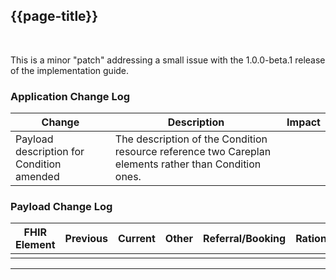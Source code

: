 ## {{page-title}}
<br>

<div class="bars-blg-expander">
<div class="bars-blg-expander-entry" id="v1.0.0-beta.2">

This is a minor "patch" addressing a small issue with the 1.0.0-beta.1 release of the implementation guide.
<br>

### Application Change Log


| Change                                    | Description        | Impact                                                                  | 
|-------------------------------------------|--------------------|-------------------------------------------------------------------------|
| Payload description for Condition amended                  | The description of the Condition resource reference two Careplan elements rather than Condition ones.   |                                                                         |Correction. No change for suppliers.
    
### Payload Change Log


| FHIR Element                                         | Previous | Current    | Other   | Referral/Booking | Rationale                                                                                       |  Impact  |
|------------------------------------------------------|----------|------------|---------|------------------|-------------------------------------------------------------------------------------------------|----------|
| | || |                                ||

</div>
</div>

<hr>
<br>